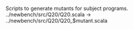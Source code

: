 Scripts to generate mutants for subject programs.
../newbench/src/Q20/Q20.scala -> ../newbench/src/Q20/Q20_$mutant.scala
